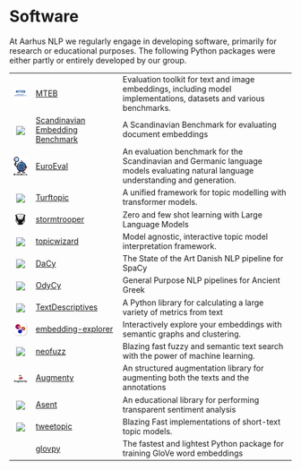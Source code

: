 # Software

At Aarhus NLP we regularly engage in developing software, primarily for research or educational purposes.
The following Python packages were either partly or entirely developed by our group.

<center>

|  | |  |
| :-: | - | - |
|<img align="center" width="60" src="https://github.com/embeddings-benchmark/mteb/blob/main/docs/images/mteb_logo/mteb_logo_tight_hfhub.png?raw=true"> | [MTEB](https://github.com/embeddings-benchmark/mteb) | Evaluation toolkit for text and image embeddings, including model implementations, datasets and various benchmarks. |
| <img align="center" width="40" src="https://kennethenevoldsen.github.io/scandinavian-embedding-benchmark/_static/logo.png"> | [Scandinavian Embedding Benchmark](https://kennethenevoldsen.github.io/scandinavian-embedding-benchmark/) | A Scandinavian Benchmark for evaluating document embeddings |
| <img align="center" width="40" src="https://raw.githubusercontent.com/EuroEval/EuroEval/main/gfx/euroeval.png"> | [EuroEval](https://euroeval.com/) | An evaluation benchmark for the Scandinavian and Germanic language models evaluating natural language understanding and generation. |
| <img align="center" width="60" src="https://raw.githubusercontent.com/x-tabdeveloping/turftopic/80b075e203e76cc3c5b0cdf288ab0c5a3355c160/docs/images/logo.svg"> | [Turftopic](https://github.com/x-tabdeveloping/turftopic)| A unified framework for topic modelling with transformer models. |
|<img align="center" width="60" src="https://github.com/centre-for-humanities-computing/stormtrooper/raw/main/assets/logo.svg"> | [stormtrooper](https://github.com/centre-for-humanities-computing/stormtrooper)| Zero and few shot learning with Large Language Models |
|<img align="center" width="60"  src="https://github.com/x-tabdeveloping/topicwizard/raw/main/assets/logo.svg"> | [topicwizard](https://github.com/x-tabdeveloping/topicwizard)| Model agnostic, interactive topic model interpretation framework. |
| <img align="center" width="60" src="https://centre-for-humanities-computing.github.io/DaCy/_static/icon.png"> | [DaCy](https://github.com/centre-for-humanities-computing/DaCy) | The State of the Art Danish NLP pipeline for SpaCy |
|<img align="center" width="60"  src="https://raw.githubusercontent.com/centre-for-humanities-computing/odyCy/7b94fec60679d06272dca88a4dcfe0f329779aea/docs/_static/logo.svg"> | [OdyCy](https://centre-for-humanities-computing.github.io/odyCy/)| General Purpose NLP pipelines for Ancient Greek |
| <img align="center" width="55" src="https://github.com/HLasse/TextDescriptives/raw/main/docs/_static/icon.png"> | [TextDescriptives](https://github.com/HLasse/TextDescriptives) | A Python library for calculating a large variety of metrics from text |
|<img align="center" width="55" src="https://github.com/centre-for-humanities-computing/embedding-explorer/raw/main/assets/logo.svg"> | [embedding-explorer](https://github.com/centre-for-humanities-computing/embedding-explorer)| Interactively explore your embeddings with semantic graphs and clustering. |
|<img align="center" width="60" src="https://github.com/x-tabdeveloping/neofuzz/raw/main/docs/_static/logo.svg"> | [neofuzz](https://github.com/x-tabdeveloping/neofuzz) | Blazing fast fuzzy and semantic text search with the power of machine learning. |
| <img align="center" width="60" src="https://github.com/KennethEnevoldsen/augmenty/blob/main/img/icon.png?raw=true"> | [Augmenty](https://github.com/KennethEnevoldsen/augmenty) | An structured augmentation library for augmenting both the texts and the annotations |
| <img align="center" width="60" src="https://raw.githubusercontent.com/KennethEnevoldsen/asent/refs/heads/main/docs/_static/favicon.ico"> | [Asent](https://github.com/KennethEnevoldsen/asent) | An educational library for performing  transparent sentiment analysis |
|<img align="center" width="60"  src="https://github.com/centre-for-humanities-computing/tweetopic/raw/main/docs/_static/icon.svg"> | [tweetopic](https://github.com/centre-for-humanities-computing/tweetopic) | Blazing Fast implementations of short-text topic models. |
| | [glovpy](https://github.com/centre-for-humanities-computing/glovpy) | The fastest and lightest Python package for training GloVe word embeddings|

</center>

